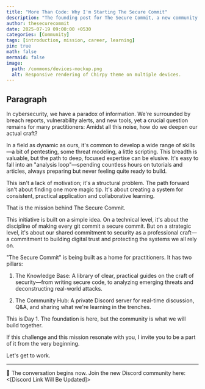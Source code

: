 ```yaml
---
title: "More Than Code: Why I'm Starting The Secure Commit"
description: "The founding post for The Secure Commit, a new community and knowledge base for practitioners on a journey to master the craft of cybersecurity."
author: thesecurecommit
date: 2025-07-19 09:00:00 +0530
categories: [Community]
tags: [introduction, mission, career, learning]
pin: true
math: false
mermaid: false
image:
  path: /commons/devices-mockup.png
  alt: Responsive rendering of Chirpy theme on multiple devices.
---
```


## Paragraph

In cybersecurity, we have a paradox of information. We're surrounded by breach reports, vulnerability alerts, and new tools, yet a crucial question remains for many practitioners: Amidst all this noise, how do we deepen our actual craft?

In a field as dynamic as ours, it's common to develop a wide range of skills—a bit of pentesting, some threat modeling, a little scripting. This breadth is valuable, but the path to deep, focused expertise can be elusive. It's easy to fall into an "analysis loop"—spending countless hours on tutorials and articles, always preparing but never feeling quite ready to build.

This isn't a lack of motivation; it's a structural problem. The path forward isn't about finding one more magic tip. It's about creating a system for consistent, practical application and collaborative learning.

That is the mission behind The Secure Commit.

This initiative is built on a simple idea. On a technical level, it's about the discipline of making every git commit a secure commit. But on a strategic level, it's about our shared commitment to security as a professional craft—a commitment to building digital trust and protecting the systems we all rely on.

"The Secure Commit" is being built as a home for practitioners. It has two pillars:

1. The Knowledge Base: A library of clear, practical guides on the craft of security—from writing secure code, to analyzing emerging threats and deconstructing real-world attacks.

2. The Community Hub: A private Discord server for real-time discussion, Q&A, and sharing what we're learning in the trenches.

This is Day 1. The foundation is here, but the community is what we will build together.

If this challenge and this mission resonate with you, I invite you to be a part of it from the very beginning.

Let's get to work.

---

💬 The conversation begins now. Join the new Discord community here:
<[Discord Link Will Be Updated]>